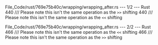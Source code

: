 File_Code/rust/769e75b40c/wrapping/wrapping_after.rs --- 1/2 --- Rust
440             /// Please note this isn't the same operation as the `>>` shifting                                                                           440             /// Please note this isn't the same operation as the `<<` shifting

File_Code/rust/769e75b40c/wrapping/wrapping_after.rs --- 2/2 --- Rust
466             /// Please note this isn't the same operation as the `<<` shifting                                                                           466             /// Please note this isn't the same operation as the `>>` shifting

